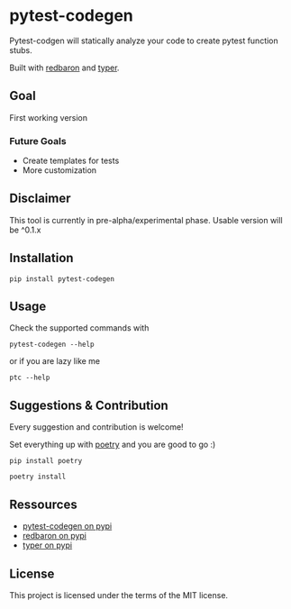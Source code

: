 # pytest-codegen
Pytest-codgen will statically analyze your code to create pytest function stubs.

Built with [redbaron](https://redbaron.readthedocs.io/en/latest/) and [typer](https://typer.tiangolo.com/).


## Goal
First working version

### Future Goals
- Create templates for tests
- More customization


## Disclaimer
This tool is currently in pre-alpha/experimental phase. Usable version will be ^0.1.x


## Installation

```
pip install pytest-codegen
```

## Usage

Check the supported commands with
```
pytest-codegen --help
```
or if you are lazy like me
```
ptc --help
```

## Suggestions & Contribution

Every suggestion and contribution is welcome!

Set everything up with [poetry](https://python-poetry.org/) and you are good to go :)
```
pip install poetry
```
```
poetry install
```

## Ressources
- [pytest-codegen on pypi](https://pypi.org/project/pytest-codegen/)
- [redbaron on pypi](https://pypi.org/project/redbaron/)
- [typer on pypi](https://pypi.org/project/typer/)

## License
This project is licensed under the terms of the MIT license.